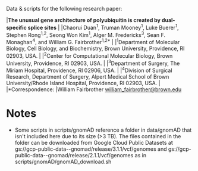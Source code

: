 Data & scripts for the following research paper:

|**The unusual gene architecture of polyubiquitin is created by dual-specific splice sites**
|
|Chaorui Duan<sup>1</sup>, Truman Mooney<sup>1</sup>, Luke Buerer<sup>1</sup>, Stephen Rong<sup>1,2</sup>, Seong Won Kim<sup>1</sup>, Alger M. Fredericks<sup>3</sup>, Sean F. Monaghan<sup>4</sup>, and William G. Fairbrother<sup>1,2*</sup>
|
|<sup>1</sup>Department of Molecular Biology, Cell Biology, and Biochemistry, Brown University, Providence, RI 02903, USA.
|
|<sup>2</sup>Center for Computational Molecular Biology, Brown University, Providence, RI 02903, USA.
|
|<sup>3</sup>Department of Surgery, The Miriam Hospital, Providence, RI 02906, USA.
|
|<sup>4</sup>Division of Surgical Research, Department of Surgery, Alpert Medical School of Brown University/Rhode Island Hospital, Providence, RI 02903, USA. 
|
|*Correspondence:
|William Fairbrother  william_fairbrother@brown.edu



# Notes
- Some scripts in scripts/gnomAD reference a folder in data/gnomAD that isn't included here due to its size (>3 TB). The files contained in the folder can be downloaded from Google Cloud Public Datasets at gs://gcp-public-data--gnomad/release/3.1.1/vcf/genomes and gs://gcp-public-data--gnomad/release/2.1.1/vcf/genomes as in scripts/gnomAD/gnomAD_download.sh
